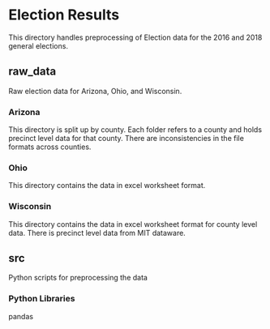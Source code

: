 # Election Results
This directory handles preprocessing of Election data for the 2016 and 2018 general elections.

## raw_data
Raw election data for Arizona, Ohio, and Wisconsin.

### Arizona
This directory is split up by county. Each folder refers to a county and holds precinct level data for that county. There are inconsistencies in the file formats across counties.

### Ohio
This directory contains the data in excel worksheet format.

### Wisconsin
This directory contains the data in excel worksheet format for county level data. There is precinct level data from MIT dataware.

## src
Python scripts for preprocessing the data

### Python Libraries
pandas
